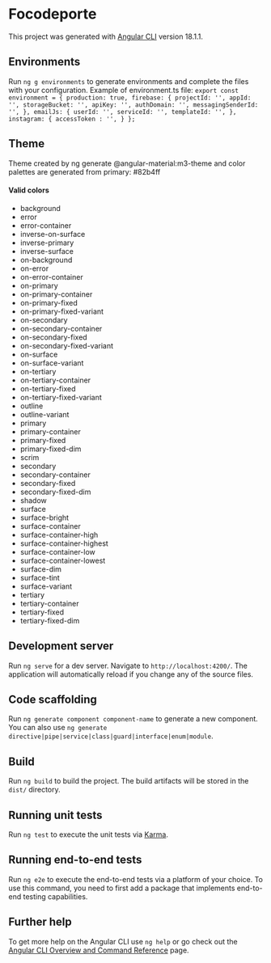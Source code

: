 # Focodeporte

This project was generated with [Angular CLI](https://github.com/angular/angular-cli) version 18.1.1.

## Environments
Run `ng g environments` to generate environments and complete the files with your configuration. Example of environment.ts file:
`export const environment = {
  production: true,
  firebase: {
    projectId: '',
    appId: '',
    storageBucket: '',
    apiKey: '',
    authDomain: '',
    messagingSenderId: '',
  },
  emailJs: {
    userId: '',
    serviceId: '',
    templateId: '',
  },
  instagram: {
    accessToken : '',
  }
};`

## Theme

Theme created by ng generate @angular-material:m3-theme and color palettes are generated from primary: #82b4ff

#### Valid colors
- background
- error
- error-container
- inverse-on-surface
- inverse-primary
- inverse-surface
- on-background
- on-error
- on-error-container
- on-primary
- on-primary-container
- on-primary-fixed
- on-primary-fixed-variant
- on-secondary
- on-secondary-container
- on-secondary-fixed
- on-secondary-fixed-variant
- on-surface
- on-surface-variant
- on-tertiary
- on-tertiary-container
- on-tertiary-fixed
- on-tertiary-fixed-variant
- outline
- outline-variant
- primary
- primary-container
- primary-fixed
- primary-fixed-dim
- scrim
- secondary
- secondary-container
- secondary-fixed
- secondary-fixed-dim
- shadow
- surface
- surface-bright
- surface-container
- surface-container-high
- surface-container-highest
- surface-container-low
- surface-container-lowest
- surface-dim
- surface-tint
- surface-variant
- tertiary
- tertiary-container
- tertiary-fixed
- tertiary-fixed-dim

## Development server

Run `ng serve` for a dev server. Navigate to `http://localhost:4200/`. The application will automatically reload if you change any of the source files.

## Code scaffolding

Run `ng generate component component-name` to generate a new component. You can also use `ng generate directive|pipe|service|class|guard|interface|enum|module`.

## Build

Run `ng build` to build the project. The build artifacts will be stored in the `dist/` directory.

## Running unit tests

Run `ng test` to execute the unit tests via [Karma](https://karma-runner.github.io).

## Running end-to-end tests

Run `ng e2e` to execute the end-to-end tests via a platform of your choice. To use this command, you need to first add a package that implements end-to-end testing capabilities.

## Further help

To get more help on the Angular CLI use `ng help` or go check out the [Angular CLI Overview and Command Reference](https://angular.dev/tools/cli) page.
